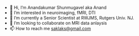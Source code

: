 - 👋 Hi, I’m Anandakumar Shunmugavel aka Anand
- 👀 I’m interested in neuroimaging, fMRI, DTI
- 🌱 I’m currently a Senior Scientist at RWJMS, Rutgers Univ. NJ.
- 💞️ I’m looking to collaborate on MRI data anlaysis
- 📫 How to reach me saklaks@gmail.com

<!---
saklaks/saklaks is a ✨ special ✨ repository because its `README.md` (this file) appears on your GitHub profile.
You can click the Preview link to take a look at your changes.
--->
